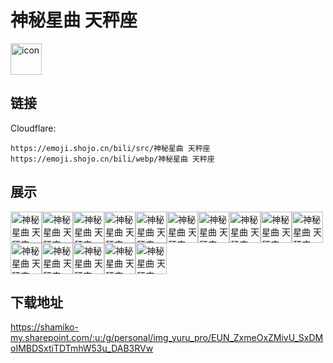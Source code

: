 # 神秘星曲 天秤座
<img src="https://emoji.shojo.cn/bili/src/神秘星曲 天秤座/icon.png" width="50" height="50" alt="icon">

## 链接
Cloudflare:
```
https://emoji.shojo.cn/bili/src/神秘星曲 天秤座
https://emoji.shojo.cn/bili/webp/神秘星曲 天秤座
```
## 展示
<img src="https://emoji.shojo.cn/bili/src/神秘星曲 天秤座/神秘星曲 天秤座-端水大师.png" width="50" height="50" alt="神秘星曲 天秤座-端水大师"><img src="https://emoji.shojo.cn/bili/src/神秘星曲 天秤座/神秘星曲 天秤座-与世无争.png" width="50" height="50" alt="神秘星曲 天秤座-与世无争"><img src="https://emoji.shojo.cn/bili/src/神秘星曲 天秤座/神秘星曲 天秤座-法外狂徒.png" width="50" height="50" alt="神秘星曲 天秤座-法外狂徒"><img src="https://emoji.shojo.cn/bili/src/神秘星曲 天秤座/神秘星曲 天秤座-肃静.png" width="50" height="50" alt="神秘星曲 天秤座-肃静"><img src="https://emoji.shojo.cn/bili/src/神秘星曲 天秤座/神秘星曲 天秤座-无妻徒刑.png" width="50" height="50" alt="神秘星曲 天秤座-无妻徒刑"><img src="https://emoji.shojo.cn/bili/src/神秘星曲 天秤座/神秘星曲 天秤座-数星星.png" width="50" height="50" alt="神秘星曲 天秤座-数星星"><img src="https://emoji.shojo.cn/bili/src/神秘星曲 天秤座/神秘星曲 天秤座-半斤八两.png" width="50" height="50" alt="神秘星曲 天秤座-半斤八两"><img src="https://emoji.shojo.cn/bili/src/神秘星曲 天秤座/神秘星曲 天秤座-秤不住啦.png" width="50" height="50" alt="神秘星曲 天秤座-秤不住啦"><img src="https://emoji.shojo.cn/bili/src/神秘星曲 天秤座/神秘星曲 天秤座-平安喜乐.png" width="50" height="50" alt="神秘星曲 天秤座-平安喜乐"><img src="https://emoji.shojo.cn/bili/src/神秘星曲 天秤座/神秘星曲 天秤座-孤独.png" width="50" height="50" alt="神秘星曲 天秤座-孤独"><img src="https://emoji.shojo.cn/bili/src/神秘星曲 天秤座/神秘星曲 天秤座-寂寞.png" width="50" height="50" alt="神秘星曲 天秤座-寂寞"><img src="https://emoji.shojo.cn/bili/src/神秘星曲 天秤座/神秘星曲 天秤座-冷.png" width="50" height="50" alt="神秘星曲 天秤座-冷"><img src="https://emoji.shojo.cn/bili/src/神秘星曲 天秤座/神秘星曲 天秤座-水逆退散.png" width="50" height="50" alt="神秘星曲 天秤座-水逆退散"><img src="https://emoji.shojo.cn/bili/src/神秘星曲 天秤座/神秘星曲 天秤座-诸事不顺.png" width="50" height="50" alt="神秘星曲 天秤座-诸事不顺"><img src="https://emoji.shojo.cn/bili/src/神秘星曲 天秤座/神秘星曲 天秤座-诸事皆宜.png" width="50" height="50" alt="神秘星曲 天秤座-诸事皆宜">

## 下载地址

https://shamiko-my.sharepoint.com/:u:/g/personal/img_yuru_pro/EUN_ZxmeOxZMivU_SxDMoIMBDSxtiTDTmhW53u_DAB3RVw
